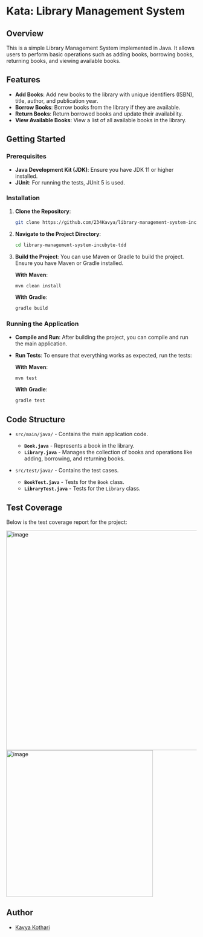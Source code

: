 # Kata: Library Management System


## Overview

This is a simple Library Management System implemented in Java. It allows users to perform basic operations such as adding books, borrowing books, returning books, and viewing available books.

## Features

- **Add Books**: Add new books to the library with unique identifiers (ISBN), title, author, and publication year.
- **Borrow Books**: Borrow books from the library if they are available.
- **Return Books**: Return borrowed books and update their availability.
- **View Available Books**: View a list of all available books in the library.

## Getting Started

### Prerequisites

- **Java Development Kit (JDK)**: Ensure you have JDK 11 or higher installed.
- **JUnit**: For running the tests, JUnit 5 is used.

### Installation

1. **Clone the Repository**:
    ```bash
    git clone https://github.com/234Kavya/library-management-system-incubyte-tdd.git
    ```

2. **Navigate to the Project Directory**:
    ```bash
    cd library-management-system-incubyte-tdd
    ```

3. **Build the Project**:
    You can use Maven or Gradle to build the project. Ensure you have Maven or Gradle installed.

    **With Maven**:
    ```bash
    mvn clean install
    ```

    **With Gradle**:
    ```bash
    gradle build
    ```

### Running the Application

- **Compile and Run**:
    After building the project, you can compile and run the main application. 

- **Run Tests**:
    To ensure that everything works as expected, run the tests:
    
    **With Maven**:
    ```bash
    mvn test
    ```

    **With Gradle**:
    ```bash
    gradle test
    ```

## Code Structure

- `src/main/java/` - Contains the main application code.
  - **`Book.java`** - Represents a book in the library.
  - **`Library.java`** - Manages the collection of books and operations like adding, borrowing, and returning books.

- `src/test/java/` - Contains the test cases.
  - **`BookTest.java`** - Tests for the `Book` class.
  - **`LibraryTest.java`** - Tests for the `Library` class.

## Test Coverage

Below is the test coverage report for the project:

<img width="581" alt="image" src="https://github.com/user-attachments/assets/b01624dd-be07-4c3d-8ae8-991b99064e58">

<img width="388" alt="image" src="https://github.com/user-attachments/assets/f4df0e3f-c7af-4b14-bf7a-841e4050647a">


## Author 
- [Kavya Kothari](https://www.linkedin.com/in/kavya-kotharii/)


